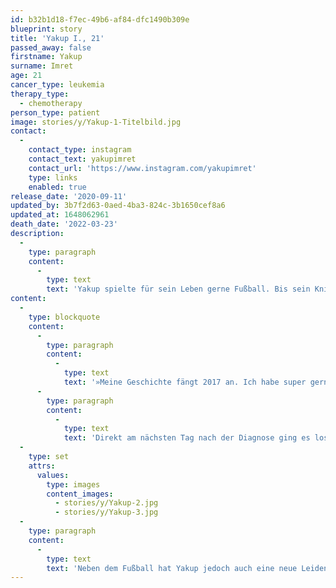 ```yaml
---
id: b32b1d18-f7ec-49b6-af84-dfc1490b309e
blueprint: story
title: 'Yakup I., 21'
passed_away: false
firstname: Yakup
surname: Imret
age: 21
cancer_type: leukemia
therapy_type:
  - chemotherapy
person_type: patient
image: stories/y/Yakup-1-Titelbild.jpg
contact:
  -
    contact_type: instagram
    contact_text: yakupimret
    contact_url: 'https://www.instagram.com/yakupimret'
    type: links
    enabled: true
release_date: '2020-09-11'
updated_by: 3b7f2d63-0aed-4ba3-824c-3b1650cef8a6
updated_at: 1648062961
death_date: '2022-03-23'
description:
  -
    type: paragraph
    content:
      -
        type: text
        text: 'Yakup spielte für sein Leben gerne Fußball. Bis sein Knie plötzlich schmerzte und Leukämie bei ihm diagnostiziert wurde:'
content:
  -
    type: blockquote
    content:
      -
        type: paragraph
        content:
          -
            type: text
            text: '»Meine Geschichte fängt 2017 an. Ich habe super gerne Fußball gespielt, war auch in einem Verein. Mitte Juni geschah es dann: Als Erstes hatte ich grundlos Schmerzen im linken Knie und musste mit dem Fußball pausieren. Ich hatte so starke Schmerzen, dass ich am Ende im Krankenhaus gelandet bin. Dort lag ich etwa fünf bis sechs Tage, doch sie konnten nicht feststellen, wieso ich Schmerzen hatte. Nach ein paar Tagen wurde ich also wieder entlassen. Meine Schmerzen waren zu der Zeit wieder weg und nach tagelangem Leiden ging es mir Zuhause einigermaßen gut. Eine Woche später kamen die Schmerzen jedoch wieder zurück und ich bin direkt zum Hausarzt gegangen, welcher mir sofort einen Termin in der Uniklinik Frankfurt vereinbart hat. Am nächsten Tag bin ich gemeinsam mit meinen Eltern in die Uniklinik gefahren, wo einige Untersuchungen gemacht sowie Blut abgenommen wurden. Nach einiger Wartezeit wurden uns schließlich die Ergebnisse von einer Ärztin mitgeteilt. Die Diagnose – Leukämie – wurde sehr direkt und knallhart ausgesprochen. Mein Gefühl dabei war sehr komisch, da ich nicht wusste, was auf mich zukommen wird. Ich war nicht traurig über die Diagnose, sondern geschockt.'
      -
        type: paragraph
        content:
          -
            type: text
            text: 'Direkt am nächsten Tag nach der Diagnose ging es los mit der Chemotherapie. Die Chemotherapie ging insgesamt zwei Jahre. Heute gehe ich meinem Hobby langsam wieder nach, aber es ist noch sehr schwierig aufgrund von Knieproblemen. Ich bin froh, dass ich wieder die Dinge tun kann, die ich früher gemacht habe.«'
  -
    type: set
    attrs:
      values:
        type: images
        content_images:
          - stories/y/Yakup-2.jpg
          - stories/y/Yakup-3.jpg
  -
    type: paragraph
    content:
      -
        type: text
        text: 'Neben dem Fußball hat Yakup jedoch auch eine neue Leidenschaft für sich entdeckt: Die Liebe zu Mode und Fotografie. Yakup modelt heute und reist dabei durch die gesamte Republik. Wenn ihr mehr von ihm und seiner Geschichte sehen wollt, folgt ihm auf Instagram: @yakupimret'
---
```

